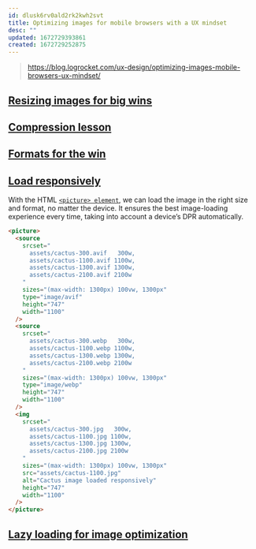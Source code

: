 ```yaml
---
id: dlusk6rv0ald2rk2kwh2svt
title: Optimizing images for mobile browsers with a UX mindset
desc: ""
updated: 1672729393861
created: 1672729252875
---
```


> https://blog.logrocket.com/ux-design/optimizing-images-mobile-browsers-ux-mindset/

## [Resizing images for big wins](https://blog.logrocket.com/ux-design/optimizing-images-mobile-browsers-ux-mindset/#resizing-images-big-wins)

## [Compression lesson](https://blog.logrocket.com/ux-design/optimizing-images-mobile-browsers-ux-mindset/#compression-lesson)

## [Formats for the win](https://blog.logrocket.com/ux-design/optimizing-images-mobile-browsers-ux-mindset/#formats-win)

## [Load responsively](https://blog.logrocket.com/ux-design/optimizing-images-mobile-browsers-ux-mindset/#load-responsively)

With the HTML [`<picture> element`](https://developer.mozilla.org/en-US/docs/Web/HTML/Element/picture), we can load the image in the right size and format, no matter the device. It ensures the best image-loading experience every time, taking into account a device’s DPR automatically.

```html
<picture>
  <source
    srcset="
      assets/cactus-300.avif   300w,
      assets/cactus-1100.avif 1100w,
      assets/cactus-1300.avif 1300w,
      assets/cactus-2100.avif 2100w
    "
    sizes="(max-width: 1300px) 100vw, 1300px"
    type="image/avif"
    height="747"
    width="1100"
  />
  <source
    srcset="
      assets/cactus-300.webp   300w,
      assets/cactus-1100.webp 1100w,
      assets/cactus-1300.webp 1300w,
      assets/cactus-2100.webp 2100w
    "
    sizes="(max-width: 1300px) 100vw, 1300px"
    type="image/webp"
    height="747"
    width="1100"
  />
  <img
    srcset="
      assets/cactus-300.jpg   300w,
      assets/cactus-1100.jpg 1100w,
      assets/cactus-1300.jpg 1300w,
      assets/cactus-2100.jpg 2100w
    "
    sizes="(max-width: 1300px) 100vw, 1300px"
    src="assets/cactus-1100.jpg"
    alt="Cactus image loaded responsively"
    height="747"
    width="1100"
  />
</picture>
```

## [Lazy loading for image optimization](https://blog.logrocket.com/ux-design/optimizing-images-mobile-browsers-ux-mindset/#lazy-loading-image-optimization)
